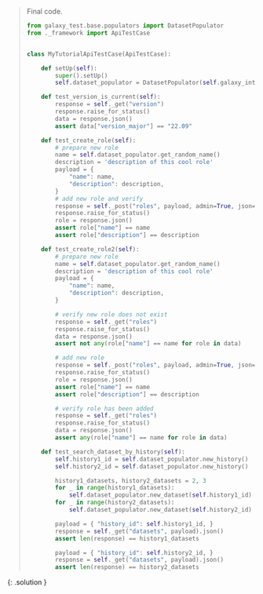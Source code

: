 
> <solution-title></solution-title>
> 
> Final code.
> 
> ```python
> from galaxy_test.base.populators import DatasetPopulator
> from ._framework import ApiTestCase
> 
> 
> class MyTutorialApiTestCase(ApiTestCase):
> 
>     def setUp(self):
>         super().setUp()
>         self.dataset_populator = DatasetPopulator(self.galaxy_interactor)
> 
>     def test_version_is_current(self):
>         response = self._get("version")
>         response.raise_for_status()
>         data = response.json()
>         assert data["version_major"] == "22.09"
> 
>     def test_create_role(self):
>         # prepare new role
>         name = self.dataset_populator.get_random_name()
>         description = 'description of this cool role'
>         payload = {
>             "name": name,
>             "description": description,
>         }
>         # add new role and verify
>         response = self._post("roles", payload, admin=True, json=True)
>         response.raise_for_status()
>         role = response.json()
>         assert role["name"] == name
>         assert role["description"] == description
> 
>     def test_create_role2(self):
>         # prepare new role
>         name = self.dataset_populator.get_random_name()
>         description = 'description of this cool role'
>         payload = {
>             "name": name,
>             "description": description,
>         }
> 
>         # verify new role does not exist
>         response = self._get("roles")
>         response.raise_for_status()
>         data = response.json()
>         assert not any(role["name"] == name for role in data)
> 
>         # add new role
>         response = self._post("roles", payload, admin=True, json=True)
>         response.raise_for_status()
>         role = response.json()
>         assert role["name"] == name
>         assert role["description"] == description
> 
>         # verify role has been added
>         response = self._get("roles")
>         response.raise_for_status()
>         data = response.json()
>         assert any(role["name"] == name for role in data)
> 
>     def test_search_dataset_by_history(self):
>         self.history1_id = self.dataset_populator.new_history()
>         self.history2_id = self.dataset_populator.new_history()
> 
>         history1_datasets, history2_datasets = 2, 3
>         for _ in range(history1_datasets):
>             self.dataset_populator.new_dataset(self.history1_id)
>         for _ in range(history2_datasets):
>             self.dataset_populator.new_dataset(self.history2_id)
> 
>         payload = { "history_id": self.history1_id, }
>         response = self._get("datasets", payload).json()
>         assert len(response) == history1_datasets
> 
>         payload = { "history_id": self.history2_id, }
>         response = self._get("datasets", payload).json()
>         assert len(response) == history2_datasets
> ```
{: .solution }

